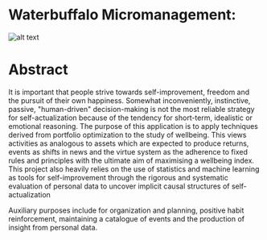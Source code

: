 # Waterbuffalo Micromanagement: 

![alt text](https://github.com/waterbuffalo13/Waterbuffalo-Micromanagement/blob/master/screenshot-gif.gif)

# Abstract
It is important that people strive towards self-improvement, freedom and the pursuit of their own happiness. Somewhat inconveniently, instinctive, passive, "human-driven" decision-making is not the most reliable strategy for self-actualization because of the tendency for short-term, idealistic or emotional reasoning. The purpose of this application is to apply techniques derived from portfolio optimization to the study of wellbeing. This views activities as analogous to assets which are expected to produce returns, events as shifts in news and the virtue system as the adherence to fixed rules and principles with the ultimate aim of maximising a wellbeing index. This project also heavily relies on the use of statistics and machine learning as tools for self-improvement through the rigorous and systematic evaluation of personal data to uncover implicit causal structures of self-actualization

Auxiliary purposes include for organization and planning, positive habit reinforcement, maintaining a catalogue of events and the production of insight from personal data.


